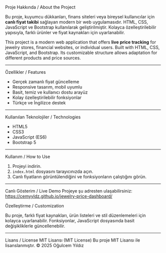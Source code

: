 Proje Hakkında / About the Project


Bu proje, kuyumcu dükkanları, finans siteleri veya bireysel kullanıcılar için **canlı fiyat takibi** sağlayan modern bir web uygulamasıdır.
HTML, CSS, JavaScript ve Bootstrap kullanılarak geliştirilmiştir.
Kolayca özelleştirilebilir yapısıyla, farklı ürünler ve fiyat kaynakları için uyarlanabilir.

This project is a modern web application that offers **live price tracking** for jewelry stores, financial websites, or individual users.
Built with HTML, CSS, JavaScript, and Bootstrap.
Its customizable structure allows adaptation for different products and price sources.

---

Özellikler / Features

- Gerçek zamanlı fiyat güncelleme
- Responsive tasarım, mobil uyumlu
- Basit, temiz ve kullanıcı dostu arayüz
- Kolay özelleştirilebilir fonksiyonlar
- Türkçe ve İngilizce destek

---

Kullanılan Teknolojiler / Technologies

- HTML5
- CSS3
- JavaScript (ES6)
- Bootstrap 5

---

Kullanım / How to Use

1. Projeyi indirin.
2. `index.html` dosyasını tarayıcınızda açın.
3. Canlı fiyatların görüntülendiğini ve fonksiyonların çalıştığını görün.

---
Canlı Gösterim / Live Demo
Projeye şu adresten ulaşabilirsiniz:
https://cemyyldz.github.io/jewelry-price-dashboard/

Özelleştirme / Customization

Bu proje, farklı fiyat kaynakları, ürün listeleri ve stil düzenlemeleri için kolayca uyarlanabilir.
Fonksiyonlar, JavaScript dosyasında basit değişikliklerle güncellenebilir.

---

Lisans / License
MIT Lisansı (MIT License)
Bu proje MIT Lisansı ile lisanslanmıştır.
© 2025 Oğulcem Yıldız
